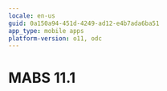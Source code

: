 ```yaml
---
locale: en-us
guid: 0a150a94-451d-4249-ad12-e4b7ada6ba51
app_type: mobile apps
platform-version: o11, odc
---
```


<div class="hidden"><h1>MABS 11.1</h1></div> 

